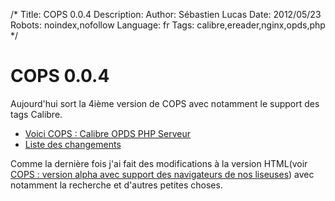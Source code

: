 /*
Title: COPS 0.0.4
Description: 
Author: Sébastien Lucas
Date: 2012/05/23
Robots: noindex,nofollow
Language: fr
Tags: calibre,ereader,nginx,opds,php
*/
# COPS 0.0.4

Aujourd'hui sort la 4ième version de COPS avec notamment le support des tags Calibre.
*	[Voici COPS : Calibre OPDS PHP Serveur](/fr/oss/calibre-opds-php-server)
*	[Liste des changements](/fr/oss/calibre-opds-php-server-changelog)

Comme la dernière fois j'ai fait des modifications à la version HTML(voir [COPS : version alpha avec support des navigateurs de nos liseuses](/blog/cops-eink-1)) avec notamment la recherche et d'autres petites choses.




